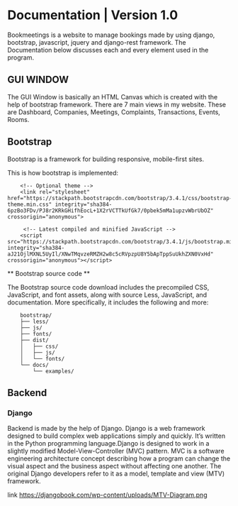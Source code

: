 # Documentation | Version 1.0
Bookmeetings is a website to manage bookings made by using django, bootstrap, javascript, jquery and django-rest framework. The Documentation below discusses each and every element used in the program. 

## GUI WINDOW

The GUI Window is basically an HTML Canvas which is created with the help of bootstrap framework. There are 7 main views in my website. These are Dashboard, Companies, Meetings, Complaints, Transactions, Events, Rooms.

## Bootstrap

Bootstrap is a framework for building responsive, mobile-first sites.

This is how bootstrap is implemented:
        <link rel="stylesheet" href="https://stackpath.bootstrapcdn.com/bootstrap/3.4.1/css/bootstrap.min.css" integrity="sha384-               HSMxcRTRxnN+Bdg0JdbxYKrThecOKuH5zCYotlSAcp1+c8xmyTe9GYg1l9a69psu" crossorigin="anonymous">

        <!-- Optional theme -->
        <link rel="stylesheet" href="https://stackpath.bootstrapcdn.com/bootstrap/3.4.1/css/bootstrap-theme.min.css" integrity="sha384-         6pzBo3FDv/PJ8r2KRkGHifhEocL+1X2rVCTTkUfGk7/0pbek5mMa1upzvWbrUbOZ" crossorigin="anonymous">

         <!-- Latest compiled and minified JavaScript -->
        <script src="https://stackpath.bootstrapcdn.com/bootstrap/3.4.1/js/bootstrap.min.js" integrity="sha384-                                 aJ21OjlMXNL5UyIl/XNwTMqvzeRMZH2w8c5cRVpzpU8Y5bApTppSuUkhZXN0VxHd" crossorigin="anonymous"></script>
        
** Bootstrap source code **

The Bootstrap source code download includes the precompiled CSS, JavaScript, and font assets, along with source Less, JavaScript, and documentation. More specifically, it includes the following and more:

        bootstrap/
        ├── less/
        ├── js/
        ├── fonts/
        ├── dist/
        │   ├── css/
        │   ├── js/
        │   └── fonts/
        └── docs/
            └── examples/
            
## Backend

### Django
Backend is made by the help of Django. Django is a web framework designed to build complex web applications simply and quickly. It’s written in the Python programming language.Django is designed to work in a slightly modified Model-View-Controller (MVC) pattern. MVC is a software engineering architecture concept describing how a program can change the visual aspect and the business aspect without affecting one another. The original Django developers refer to it as a model, template and view (MTV) framework.


link https://djangobook.com/wp-content/uploads/MTV-Diagram.png






